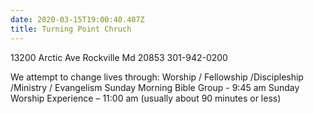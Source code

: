 ```yaml
---
date: 2020-03-15T19:00:40.407Z
title: Turning Point Chruch
---
```

13200 Arctic Ave Rockville Md 20853 301-942-0200

We attempt to change lives through: Worship / Fellowship /Discipleship /Ministry / Evangelism
Sunday Morning Bible Group - 9:45 am
Sunday Worship Experience – 11:00 am (usually about 90 minutes or less)

